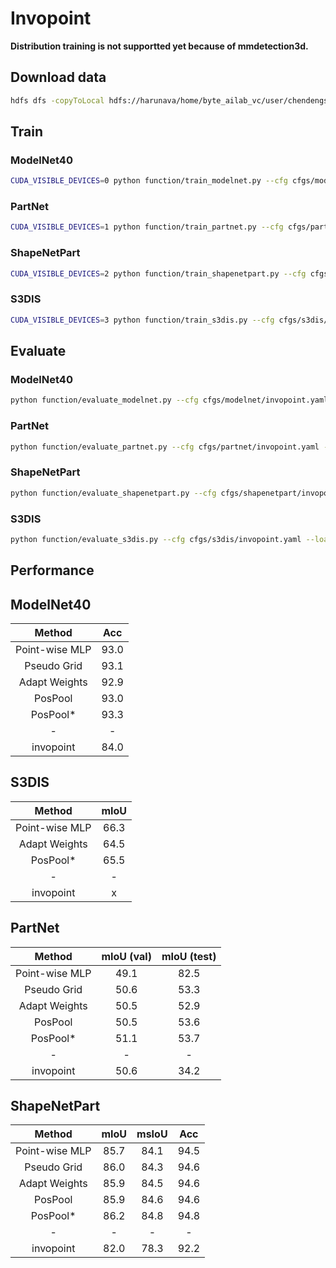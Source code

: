 # Invopoint
**Distribution training is not supportted yet because of mmdetection3d.**

## Download data

```bash
hdfs dfs -copyToLocal hdfs://harunava/home/byte_ailab_vc/user/chendengsheng/invopoint data
```
## Train

### ModelNet40

```bash
CUDA_VISIBLE_DEVICES=0 python function/train_modelnet.py --cfg cfgs/modelnet/invopoint.yaml --log_dir log_modelnet40_invopoint_train
```

### PartNet
```bash
CUDA_VISIBLE_DEVICES=1 python function/train_partnet.py --cfg cfgs/partnet/invopoint.yaml --log_dir log_partnet_invopoint_train
```

### ShapeNetPart
```bash
CUDA_VISIBLE_DEVICES=2 python function/train_shapenetpart.py --cfg cfgs/shapenetpart/invopoint.yaml --log_dir log_shapenetpart_invopoint_train
```

### S3DIS
```bash
CUDA_VISIBLE_DEVICES=3 python function/train_s3dis.py --cfg cfgs/s3dis/invopoint.yaml --log_dir log_s3dis_invopoint_train
```

## Evaluate

### ModelNet40
```bash
python function/evaluate_modelnet.py --cfg cfgs/modelnet/invopoint.yaml --load_path <checkpoint> --log_dir log_modelnet40_invopoint_eval
 ```

### PartNet
```bash
python function/evaluate_partnet.py --cfg cfgs/partnet/invopoint.yaml --load_path <checkpoint> --log_dir log_partnet_invopoint_eval
```

### ShapeNetPart
```bash
python function/evaluate_shapenetpart.py --cfg cfgs/shapenetpart/invopoint.yaml --load_path <checkpoint> --log_dir log_shapenetpart_invopoint_eval
```

### S3DIS
```bash
python function/evaluate_s3dis.py --cfg cfgs/s3dis/invopoint.yaml --load_path <checkpoint> --log_dir log_s3dis_invopoint_train
```


## Performance

## ModelNet40

|     Method     |  Acc  |
| :------------: | :---: |
| Point-wise MLP | 93.0  |
|  Pseudo Grid   | 93.1  |
| Adapt Weights  | 92.9  |
|    PosPool     | 93.0  |
|    PosPool*    | 93.3  |
|       -        |   -   |
|   invopoint    | 84.0  |

## S3DIS

|     Method     | mIoU  |
| :------------: | :---: |
| Point-wise MLP | 66.3  |
| Adapt Weights  | 64.5  |
|    PosPool*    | 65.5  |
|       -        |   -   |
|   invopoint    |   x   |

## PartNet

|     Method     | mIoU (val) | mIoU (test) |
| :------------: | :--------: | :---------: |
| Point-wise MLP |    49.1    |    82.5     |
|  Pseudo Grid   |    50.6    |    53.3     |
| Adapt Weights  |    50.5    |    52.9     |
|    PosPool     |    50.5    |    53.6     |
|    PosPool*    |    51.1    |    53.7     |
|       -        |     -      |      -      |
|   invopoint    |    50.6    |    34.2     |

## ShapeNetPart

|     Method     | mIoU  | msIoU |  Acc  |
| :------------: | :---: | :---: | :---: |
| Point-wise MLP | 85.7  | 84.1  | 94.5  |
|  Pseudo Grid   | 86.0  | 84.3  | 94.6  |
| Adapt Weights  | 85.9  | 84.5  | 94.6  |
|    PosPool     | 85.9  | 84.6  | 94.6  |
|    PosPool*    | 86.2  | 84.8  | 94.8  |
|       -        |   -   |   -   |   -   |
|   invopoint    | 82.0  | 78.3  | 92.2  |